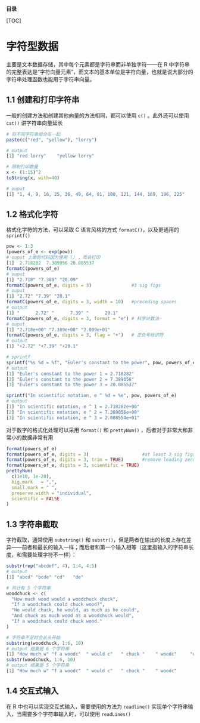 **目录**

[TOC]

# 字符型数据

主要是文本数据存储，其中每个元素都是字符串而非单独字符——在 R 中字符串的完整表达是“字符向量元素”，而文本的基本单位是字符向量，也就是说大部分的字符串处理函数也能用于字符串向量。

## 1.1 创建和打印字符串

一般的创建方法和创建其他向量的方法相同，都可以使用 `c()` 。此外还可以使用 `cat()` 讲字符串向量延长

```R
# 将不同字符串组合在一起
paste(c("red", "yellow"), "lorry")

# output
[1] "red lorry"    "yellow lorry"

# 限制打印数量
x <- (1:15)^2
toString(x, with=40)

# ouput
[1] "1, 4, 9, 16, 25, 36, 49, 64, 81, 100, 121, 144, 169, 196, 225"
```

## 1.2 格式化字符

格式化字符的方法，可以采取 C 语言风格的方式 `formatC()`，以及更通用的 `sprintf()`

```R
pow <- 1:3
(powers_of_e <- exp(pow))
# ouput 上面的代码因为使用 () ，而会打印
[1]  2.718282  7.389056 20.085537
formatC(powers_of_e)  
# ouput
[1] "2.718" "7.389" "20.09"
formatC(powers_of_e, digits = 3)               #3 sig figs
# ouput
[1] "2.72" "7.39" "20.1"
formatC(powers_of_e, digits = 3, width = 10)   #preceding spaces
# output
[1] "      2.72" "      7.39" "      20.1"
formatC(powers_of_e, digits = 3, format = "e") # 科学计数法
# ouput
[1] "2.718e+00" "7.389e+00" "2.009e+01"
formatC(powers_of_e, digits = 3, flag = "+")   # 正负号标识符
# output
[1] "+2.72" "+7.39" "+20.1"

# sprintf
sprintf("%s %d = %f", "Euler's constant to the power", pow, powers_of_e) 
# output
[1] "Euler's constant to the power 1 = 2.718282" 
[2] "Euler's constant to the power 2 = 7.389056" 
[3] "Euler's constant to the power 3 = 20.085537"

sprintf("In scientific notation, e ^ %d = %e", pow, powers_of_e) 
# output
[1] "In scientific notation, e ^ 1 = 2.718282e+00"
[2] "In scientific notation, e ^ 2 = 7.389056e+00"
[3] "In scientific notation, e ^ 3 = 2.008554e+01"
```

对于数字的格式化处理可以采用 `format()` 和 `prettyNum()` ，后者对于非常大和非常小的数据非常有用

```R
format(powers_of_e)
format(powers_of_e, digits = 3)                    #at least 3 sig figs
format(powers_of_e, digits = 3, trim = TRUE)       #remove leading zeroes
format(powers_of_e, digits = 3, scientific = TRUE)
prettyNum(
  c(1e10, 1e-20), 
  big.mark   = ",", 
  small.mark = " ",
  preserve.width = "individual", 
  scientific = FALSE
)
```

## 1.3 字符串截取

字符截取，通常使用 `substring()` 和 `substr()`，但是两者在输出的长度上存在差异——前者和最长的输入一样；而后者和第一个输入相等（这里指输入的字符串长度，和需要处理字符不一样）：

```R
substr(rep("abcdef", 4), 1:4, 4:5)
# output
[1] "abcd" "bcde" "cd"   "de" 

# 共计有 5 个字符串
woodchuck <- c(
  "How much wood would a woodchuck chuck",
  "If a woodchuck could chuck wood?",
  "He would chuck, he would, as much as he could",
  "And chuck as much wood as a woodchuck would",
  "If a woodchuck could chuck wood."
)

# 字符串不足时会从头开始
substring(woodchuck, 1:6, 10)   
# output 结果是 6 个字符串
[1] "How much w" "f a woodc"  " would c"   " chuck "    " woodc"     "uch w" 
substr(woodchuck, 1:6, 10)
# output 结果是 5 个字符串
[1] "How much w" "f a woodc"  " would c"   " chuck "    " woodc" 
```



## 1.4 交互式输入

在 R 中也可以实现交互式输入，需要使用的方法为 `readline()` 实现单个字符串输入，当需要多个字符串输入时，可以使用 `readLines()`

